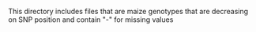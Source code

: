This directory includes files that are maize genotypes that are decreasing on SNP position and contain "-" for missing values 
